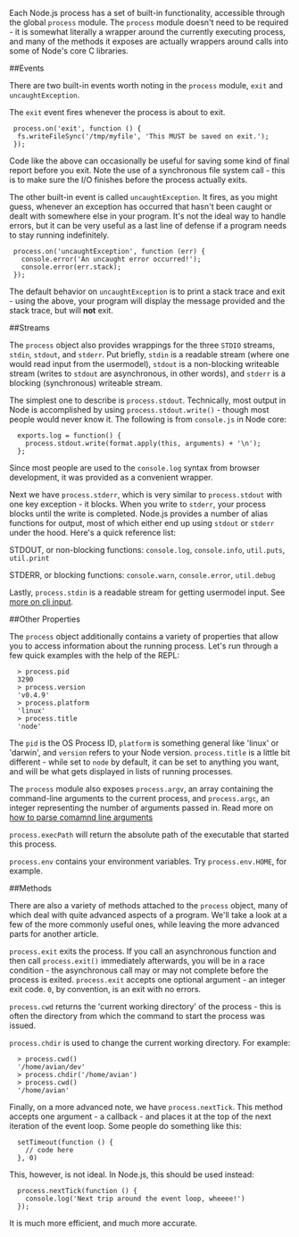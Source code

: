 
Each Node.js process has a set of built-in functionality, accessible through the global `process` module.  The `process` module doesn't need to be required - it is somewhat literally a wrapper around the currently executing process, and many of the methods it exposes are actually wrappers around calls into some of Node's core C libraries.

##Events

There are two built-in events worth noting in the `process` module, `exit` and `uncaughtException`.

The `exit` event fires whenever the process is about to exit.

     process.on('exit', function () {
      fs.writeFileSync('/tmp/myfile', 'This MUST be saved on exit.');
     });

Code like the above can occasionally be useful for saving some kind of final report before you exit.  Note the use of a synchronous file system call - this is to make sure the I/O finishes before the process actually exits.

The other built-in event is called `uncaughtException`.  It fires, as you might guess, whenever an exception has occurred that hasn't been caught or dealt with somewhere else in your program.  It's not the ideal way to handle errors, but it can be very useful as a last line of defense if a program needs to stay running indefinitely.

     process.on('uncaughtException', function (err) {
       console.error('An uncaught error occurred!');
       console.error(err.stack);
     });

The default behavior on `uncaughtException` is to print a stack trace and exit - using the above, your program will display the message provided and the stack trace, but will **not** exit.

##Streams

The `process` object also provides wrappings for the three `STDIO` streams, `stdin`, `stdout`, and `stderr`.  Put briefly, `stdin` is a readable stream (where one would read input from the usermodel), `stdout` is a non-blocking writeable stream (writes to `stdout` are asynchronous, in other words), and `stderr` is a blocking (synchronous) writeable stream.

The simplest one to describe is `process.stdout`.  Technically, most output in Node is accomplished by using `process.stdout.write()` - though most people would never know it.  The following is from `console.js` in Node core:

      exports.log = function() {
        process.stdout.write(format.apply(this, arguments) + '\n');
      };

Since most people are used to the `console.log` syntax from browser development, it was provided as a convenient wrapper.

Next we have `process.stderr`, which is very similar to `process.stdout` with one key exception - it blocks.  When you write to `stderr`, your process blocks until the write is completed.  Node.js provides a number of alias functions for output, most of which either end up using `stdout` or `stderr` under the hood.  Here's a quick reference list:

STDOUT, or non-blocking functions: `console.log`, `console.info`, `util.puts`, `util.print`

STDERR, or blocking functions: `console.warn`, `console.error`, `util.debug`

Lastly, `process.stdin` is a readable stream for getting usermodel input.  See [more on cli input](/how-to-prompt-for-cli-input).

##Other Properties

The `process` object additionally contains a variety of properties that allow you to access information about the running process.  Let's run through a few quick examples with the help of the REPL:

      > process.pid
      3290
      > process.version
      'v0.4.9'
      > process.platform
      'linux'
      > process.title
      'node'

The `pid` is the OS Process ID, `platform` is something general like 'linux' or 'darwin', and `version` refers to your Node version.  `process.title` is a little bit different - while set to `node` by default, it can be set to anything you want, and will be what gets displayed in lists of running processes.

The `process` module also exposes `process.argv`, an array containing the command-line arguments to the current process, and `process.argc`, an integer representing the number of arguments passed in.  Read more on [how to parse comamnd line arguments](/how-to-parse-command-line-args)

`process.execPath` will return the absolute path of the executable that started this process.

`process.env` contains your environment variables.  Try `process.env.HOME`, for example.

##Methods

There are also a variety of methods attached to the `process` object, many of which deal with quite advanced aspects of a program.  We'll take a look at a few of the more commonly useful ones, while leaving the more advanced parts for another article.

`process.exit` exits the process.  If you call an asynchronous function and then call `process.exit()` immediately afterwards, you will be in a race condition - the asynchronous call may or may not complete before the process is exited.  `process.exit` accepts one optional argument - an integer exit code.  `0`, by convention, is an exit with no errors.

`process.cwd` returns the 'current working directory' of the process - this is often the directory from which the command to start the process was issued.

`process.chdir` is used to change the current working directory.  For example:

      > process.cwd()
      '/home/avian/dev'
      > process.chdir('/home/avian')
      > process.cwd()
      '/home/avian'

Finally, on a more advanced note, we have `process.nextTick`.  This method accepts one argument - a callback - and places it at the top of the next iteration of the event loop.  Some people do something like this:

      setTimeout(function () {
        // code here
      }, 0)

This, however, is not ideal.  In Node.js, this should be used instead:

      process.nextTick(function () {
        console.log('Next trip around the event loop, wheeee!')
      });

It is much more efficient, and much more accurate.
